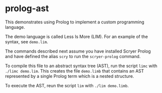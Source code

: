 # prolog-ast

This demonstrates using Prolog to implement a custom programming language.

The demo language is called Less Is More (LIM).
For an example of the syntax, see `demo.lim`.

The commands described next assume you have installed Scryer Prolog
and have defined the alias `scry` to run the `scryer-prolog` command.

To compile this file to an abstract syntax tree (AST),
run the script `limc` with `./limc demo.lim`.
This creates the file `demo.limb` that contains an AST
represented by a single Prolog term which is a nested structure.

To execute the AST, reun the script `lim` with `./lim demo.limb`.
